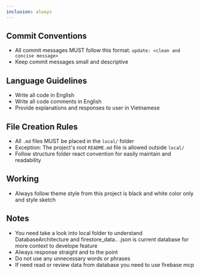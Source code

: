 ```yaml
---
inclusion: always
---
```


## Commit Conventions
- All commit messages MUST follow this format: `update: <clean and concise message>`
- Keep commit messages small and descriptive

## Language Guidelines
- Write all code in English
- Write all code comments in English
- Provide explanations and responses to user in Vietnamese

## File Creation Rules
- All `.md` files MUST be placed in the `local/` folder
- Exception: The project's root `README.md` file is allowed outside `local/`
- Follow structure folder react convention for easily maintain and readability

## Working
- Always follow theme style from this project is black and white color only and style sketch

## Notes
- You need take a look into local folder to understand DatabaseArchitecture and firestore_data.. .json is current database for more context to develope feature
- Always response straight and to the point
- Do not use any unnecessary words or phrases
- If need read or review data from database you need to use firebase mcp

